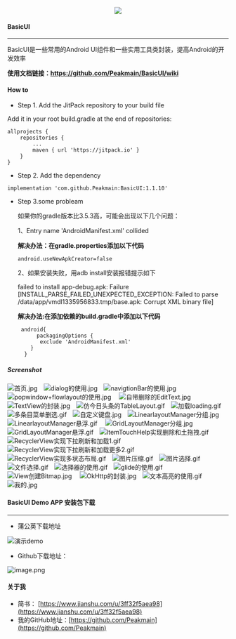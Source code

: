 <p align="center">
  <img src="https://upload-images.jianshu.io/upload_images/9387746-3866ee64845e0831.jpg?imageMogr2/auto-orient/strip%7CimageView2/2/w/1240"  />
</p>

#### BasicUI
****
BasicUI是一些常用的Android UI组件和一些实用工具类封装，提高Android的开发效率

**使用文档链接：https://github.com/Peakmain/BasicUI/wiki**
#### How to

- Step 1. Add the JitPack repository to your build file

Add it in your root build.gradle at the end of repositories:

    allprojects {
        repositories {
            ...
            maven { url 'https://jitpack.io' }
        }
    }
- Step 2. Add the dependency
```
implementation 'com.github.Peakmain:BasicUI:1.1.10'
```
- Step 3.some probleam

  如果你的gradle版本比3.5.3高，可能会出现以下几个问题：

  1、Entry name 'AndroidManifest.xml' collided
  
  **解决办法：在gradle.properties添加以下代码**
  ```
  android.useNewApkCreator=false
  ```
   2、如果安装失败，用adb install安装报错提示如下
  
    failed to install app-debug.apk: Failure [INSTALL_PARSE_FAILED_UNEXPECTED_EXCEPTION: Failed to parse /data/app/vmdl1335956833.tmp/base.apk: Corrupt XML binary file]
 
  **解决办法:在添加依赖的build.gradle中添加以下代码**
   ```
    android{
         packagingOptions {
          exclude 'AndroidManifest.xml'
       }
     }
    ```
 
##### Screenshot
![首页.jpg](https://github.com/Peakmain/BasicUI/blob/androidx/img-preview/首页.jpg)&emsp;![dialog的使用.jpg](https://github.com/Peakmain/BasicUI/blob/androidx/img-preview/dialog的使用.jpg)&emsp;![navigtionBar的使用.jpg](https://github.com/Peakmain/BasicUI/blob/androidx/img-preview/navigtionBar的使用.jpg)&emsp;![popwindow+flowlayout的使用.jpg](https://github.com/Peakmain/BasicUI/blob/androidx/img-preview/popwindow+flowlayout的使用.jpg)&emsp;
![自带删除的EditText.jpg](https://github.com/Peakmain/BasicUI/blob/androidx/img-preview/自带删除的EditText.jpg)&emsp;![TextView的封装.jpg](https://github.com/Peakmain/BasicUI/blob/androidx/img-preview/TextView的封装.jpg)&emsp;![仿今日头条的TableLayout.gif](https://github.com/Peakmain/BasicUI/blob/androidx/img-preview/仿今日头条的TableLayout.gif)&emsp;![加载loading.gif](https://github.com/Peakmain/BasicUI/blob/androidx/img-preview/加载loading.gif)&emsp;
![多条目菜单删选.gif](https://github.com/Peakmain/BasicUI/blob/androidx/img-preview/多条目菜单删选.gif)&emsp;![自定义键盘.jpg](https://github.com/Peakmain/BasicUI/blob/androidx/img-preview/自定义键盘.jpg)&emsp;![LinearlayoutManager分组.jpg](https://github.com/Peakmain/BasicUI/blob/androidx/img-preview/LinearlayoutManager分组.jpg)&emsp;![LinearlayoutManager悬浮.gif](https://github.com/Peakmain/BasicUI/blob/androidx/img-preview/LinearlayoutManager悬浮.gif)&emsp;
![GridLayoutManager分组.jpg](https://github.com/Peakmain/BasicUI/blob/androidx/img-preview/GridLayoutManager分组.jpg)&emsp;![GridLayoutManager悬浮.gif](https://github.com/Peakmain/BasicUI/blob/androidx/img-preview/GridLayoutManager悬浮.gif)&emsp;![ItemTouchHelp实现删除和土拖拽.gif](https://github.com/Peakmain/BasicUI/blob/androidx/img-preview/ItemTouchHelp实现删除和土拖拽.gif)&emsp;![RecyclerView实现下拉刷新和加载1.gif](https://github.com/Peakmain/BasicUI/blob/androidx/img-preview/RecyclerView实现下拉刷新和加载1.gif)&emsp;
![RecyclerView实现下拉刷新和加载更多2.gif](https://github.com/Peakmain/BasicUI/blob/androidx/img-preview/RecyclerView实现下拉刷新和加载更多2.gif)&emsp;![RecyclerView实现多状态布局.gif](https://github.com/Peakmain/BasicUI/blob/androidx/img-preview/RecyclerView实现多状态布局.gif)&emsp;![图片压缩.gif](https://github.com/Peakmain/BasicUI/blob/androidx/img-preview/图片压缩.gif)&emsp;![图片选择.gif](https://github.com/Peakmain/BasicUI/blob/androidx/img-preview/图片选择.gif)&emsp;
![文件选择.gif](https://github.com/Peakmain/BasicUI/blob/androidx/img-preview/文件选择.gif)&emsp;![选择器的使用.gif](https://github.com/Peakmain/BasicUI/blob/androidx/img-preview/选择器的使用.gif)&emsp;![glide的使用.gif](https://github.com/Peakmain/BasicUI/blob/androidx/img-preview/glide的使用.gif)&emsp;![View创建Bitmap.jpg](https://github.com/Peakmain/BasicUI/blob/androidx/img-preview/View创建Bitmap.jpg)&emsp;
![OkHttp的封装.jpg](https://github.com/Peakmain/BasicUI/blob/androidx/img-preview/OkHttp的封装.jpg)&emsp;![文本高亮的使用.gif](https://github.com/Peakmain/BasicUI/blob/androidx/img-preview/文本高亮的使用.gif)&emsp;![我的.jpg](https://github.com/Peakmain/BasicUI/blob/androidx/img-preview/我的.jpg)&emsp;

 #### BasicUI Demo APP 安装包下载
 ****
 - 蒲公英下载地址
 
 ![演示demo](https://www.pgyer.com/app/qrcode/BasicUI)
 
 - Github下载地址：
 
 ![image.png](https://upload-images.jianshu.io/upload_images/9387746-0a833896a68b7bc6.png?imageMogr2/auto-orient/strip%7CimageView2/2/w/1240)

#### 关于我
- 简书： [https://www.jianshu.com/u/3ff32f5aea98](https://www.jianshu.com/u/3ff32f5aea98)
- 我的GitHub地址：[https://github.com/Peakmain](https://github.com/Peakmain)
